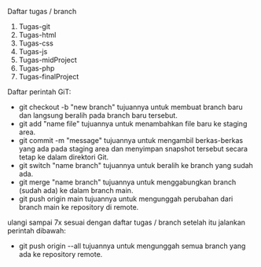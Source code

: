 Daftar tugas / branch
1. Tugas-git
2. Tugas-html
3. Tugas-css
4. Tugas-js
5. Tugas-midProject
6. Tugas-php
7. Tugas-finalProject

Daftar perintah GiT:
- git checkout -b "new branch" tujuannya untuk membuat branch baru dan langsung beralih pada branch baru tersebut.
- git add "name file" tujuannya untuk menambahkan file baru ke staging area.
- git commit -m "message" tujuannya untuk mengambil berkas-berkas yang ada pada staging area dan menyimpan snapshot tersebut secara tetap ke dalam direktori Git.
- git switch "name branch" tujuannya untuk beralih ke branch yang sudah ada.
- git merge "name branch" tujuannya untuk menggabungkan branch (sudah ada) ke dalam branch main.
- git push origin main tujuannya untuk mengunggah perubahan dari branch main ke repository di remote.

ulangi sampai 7x sesuai dengan daftar tugas / branch setelah itu jalankan perintah dibawah:

- git push origin --all tujuannya untuk mengunggah semua branch yang ada ke repository remote.
